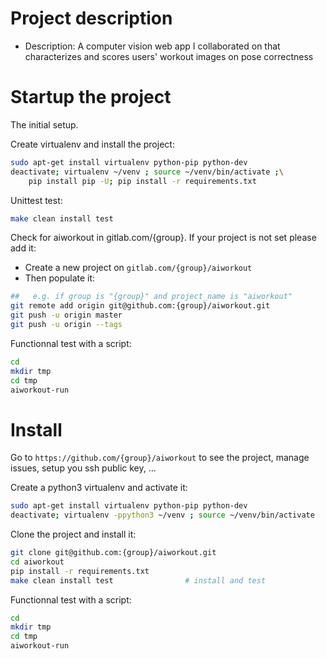 # Project description
- Description: A computer vision web app I collaborated on that characterizes and scores users' workout images on pose correctness

# Startup the project

The initial setup.

Create virtualenv and install the project:
```bash
sudo apt-get install virtualenv python-pip python-dev
deactivate; virtualenv ~/venv ; source ~/venv/bin/activate ;\
    pip install pip -U; pip install -r requirements.txt
```

Unittest test:
```bash
make clean install test
```

Check for aiworkout in gitlab.com/{group}.
If your project is not set please add it:

- Create a new project on `gitlab.com/{group}/aiworkout`
- Then populate it:

```bash
##   e.g. if group is "{group}" and project_name is "aiworkout"
git remote add origin git@github.com:{group}/aiworkout.git
git push -u origin master
git push -u origin --tags
```

Functionnal test with a script:

```bash
cd
mkdir tmp
cd tmp
aiworkout-run
```

# Install

Go to `https://github.com/{group}/aiworkout` to see the project, manage issues,
setup you ssh public key, ...

Create a python3 virtualenv and activate it:

```bash
sudo apt-get install virtualenv python-pip python-dev
deactivate; virtualenv -ppython3 ~/venv ; source ~/venv/bin/activate
```

Clone the project and install it:

```bash
git clone git@github.com:{group}/aiworkout.git
cd aiworkout
pip install -r requirements.txt
make clean install test                # install and test
```
Functionnal test with a script:

```bash
cd
mkdir tmp
cd tmp
aiworkout-run
```
